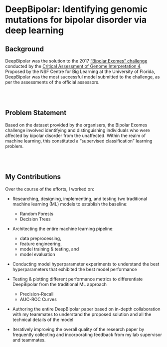 # **DeepBipolar**: Identifying genomic mutations for bipolar disorder via deep learning  




## Background

DeepBipolar was the solution to the 2017 [“Bipolar Exomes” challenge][bipolar-challenge] conducted by the [Critical Assessment of Genome Interpretation 4][cagi4-link]. Proposed by the NSF Centre for Big Learning at the University of Florida, DeepBipolar was the most successful model submitted to the challenge, as per the assessments of the official assessors.

<br>
<br>

## Problem Statement

Based on the dataset provided by the organisers, the Bipolar Exomes challenge involved identifying and distinguishing individuals who were affected by bipolar disorder from the unaffected. Within the realm of machine learning, this constituted a “supervised classification” learning problem.  

<br>
<br>
  
## My Contributions

Over the course of the efforts, I worked on:

* Researching, designing, implementing, and testing two traditional machine learning (ML) models to establish the baseline:
  * Random Forests
  * Decision Trees 


* Architecting the entire machine learning pipeline:
  * data preprocessing, 
  * feature engineering, 
  * model training & testing, and
  * model evaluation


* Conducting model hyperparameter experiments to understand the best hyperparameters that exhibited the best model performance


* Testing & plotting different performance metrics to differentiate DeepBipolar from the traditional ML approach
  * Precision-Recall
  * AUC-ROC Curves 


* Authoring the entire DeepBipolar paper based on in-depth collaboration with my teammates to understand the proposed solution and all the technical details of the model

* Iteratively improving the overall quality of the research paper by frequently collecting and incorporating feedback from my lab supervisor and teammates.








[bipolar-challenge]: http://www.genomeinterpretation.org/cagi4-bipolar.html
[cagi4-link]: http://www.genomeinterpretation.org/cagi4-challenge.html